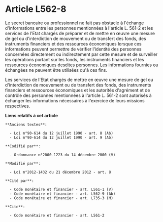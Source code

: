 # Article L562-8

Le secret bancaire ou professionnel ne fait pas obstacle à l'échange d'informations entre les personnes mentionnées à
l'article L. 561-2 et les services de l'Etat chargés de préparer et de mettre en œuvre une mesure de gel ou d'interdiction de
mouvement ou de transfert des fonds, des instruments financiers et des ressources économiques lorsque ces informations
peuvent permettre de vérifier l'identité des personnes concernées directement ou indirectement par cette mesure et de
surveiller les opérations portant sur les fonds, les instruments financiers et les ressources économiques desdites personnes.
Les informations fournies ou échangées ne peuvent être utilisées qu'à ces fins. 

Les services de l'Etat chargés de mettre en œuvre une mesure de gel ou d'interdiction de mouvement ou de transfert des fonds,
des instruments financiers et ressources économiques et les autorités d'agrément et de contrôle des personnes mentionnées à
l'article L. 561-2 sont autorisés à échanger les informations nécessaires à l'exercice de leurs missions respectives.

**Liens relatifs à cet article**

	**Anciens textes**:

	  - Loi n°90-614 du 12 juillet 1990 - art. 8 (Ab)
	  - Loi n°90-614 du 12 juillet 1990 - art. 9 (Ab)

	**Codifié par**:

	  - Ordonnance n°2000-1223 du 14 décembre 2000 (V)

	**Modifié par**:

	  - Loi n°2012-1432 du 21 décembre 2012 - art. 8

	**Cité par**:

	  - Code monétaire et financier - art. L561-1 (V)
	  - Code monétaire et financier - art. L562-9 (Ab)
	  - Code monétaire et financier - art. L735-3 (M)

	**Cite**:

	  - Code monétaire et financier - art. L561-2
